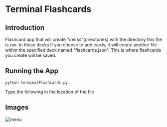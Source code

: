 # Terminal Flashcards

## Introduction

Flashcard app that will create "decks"(directories) with the directory
this file is ran. In those decks if you choose to add cards, it will
create another file within the specified deck named "flashcards.json".
This is where flashcards you create will be saved.

## Running the App

```
python terminalFlashcards.py
```
Type the following in the location of the file

## Images

![menu](https://imgur.com/DTWKZt2)
